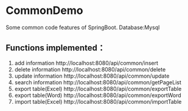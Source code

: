 # CommonDemo

Some common code features of SpringBoot.
Database:Mysql

## Functions implemented：
1. add information            http://localhost:8080/api/common/insert
2. delete information         http://localhost:8080/api/common/delete
3. update information         http://localhost:8080/api/common/update
4. search information         http://localhost:8080/api/common/getPageList
5. export table(Excel)        http://localhost:8080/api/common/exportTable
6. export table(Word)         http://localhost:8080/api/common/exportWord
7. import table(Excel)        http://localhost:8080/api/common/importTable
